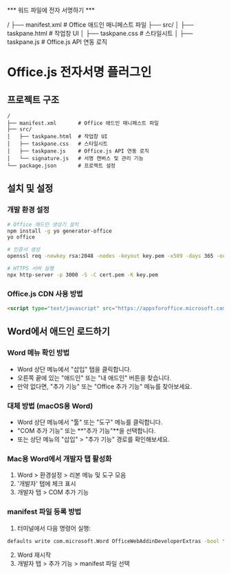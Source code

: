 *** 워드 파일에 전자 서명하기 ***


/
├── manifest.xml       # Office 애드인 매니페스트 파일
├── src/
│   ├── taskpane.html  # 작업창 UI
│   ├── taskpane.css   # 스타일시트
│   ├── taskpane.js    # Office.js API 연동 로직
# Office.js 전자서명 플러그인

## 프로젝트 구조
```
/
├── manifest.xml       # Office 애드인 매니페스트 파일
├── src/
│   ├── taskpane.html  # 작업창 UI
│   ├── taskpane.css   # 스타일시트
│   ├── taskpane.js    # Office.js API 연동 로직
│   └── signature.js   # 서명 캔버스 및 관리 기능
└── package.json       # 프로젝트 설정
```

## 설치 및 설정

### 개발 환경 설정
```bash
# Office 애드인 생성기 설치
npm install -g yo generator-office
yo office

# 인증서 생성
openssl req -newkey rsa:2048 -nodes -keyout key.pem -x509 -days 365 -out cert.pem

# HTTPS 서버 실행
npx http-server -p 3000 -S -C cert.pem -K key.pem
```

### Office.js CDN 사용 방법
```html
<script type="text/javascript" src="https://appsforoffice.microsoft.com/lib/1.1/hosted/office.js"></script>
```

## Word에서 애드인 로드하기

### Word 메뉴 확인 방법
- Word 상단 메뉴에서 "삽입" 탭을 클릭합니다.
- 오른쪽 끝에 있는 "애드인" 또는 "내 애드인" 버튼을 찾습니다.
- 만약 없다면, "추가 기능" 또는 "Office 추가 기능" 메뉴를 찾아보세요.

### 대체 방법 (macOS용 Word)
- Word 상단 메뉴에서 "툴" 또는 "도구" 메뉴를 클릭합니다.
- "COM 추가 기능" 또는 **"추가 기능"**을 선택합니다.
- 또는 상단 메뉴의 "삽입" > "추가 기능" 경로를 확인해보세요.

### Mac용 Word에서 개발자 탭 활성화
1. Word > 환경설정 > 리본 메뉴 및 도구 모음
2. '개발자' 탭에 체크 표시
3. 개발자 탭 > COM 추가 기능

### manifest 파일 등록 방법
1. 터미널에서 다음 명령어 실행:
```bash
defaults write com.microsoft.Word OfficeWebAddinDeveloperExtras -bool true
```
2. Word 재시작
3. 개발자 탭 > 추가 기능 > manifest 파일 선택
